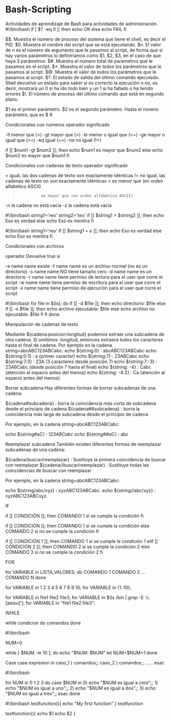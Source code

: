 # Bash-Scripting
Actividades de aprendizaje de Bash para actividades de administración.
#!/bin/bash
<command>
if [ $? -eq 0 ]; then
   echo OK
else
   echo FAIL
fi



$$. Muestra el número de proceso del sistema que tiene el shell, es decir el PID.
$0. Muestra el nombre del script que se está ejecutando.
$n. El valor de n es el número de argumento que le pasamos al script, de forma que si hay varios parámetros lo definiríamos como $1, $2, $3, en el caso de que haya 3 parámetros.
$#. Muestra el número total de parámetros que le pasamos en el script.
$*. Muestra el valor de todos los parámetros que le pasamos al script.
$@. Muestra el valor de todos los parámetros que le pasamos al script.
$?. El estado de salida del último comando ejecutado. Shell devuelve un estado para saber si es correcto la ejecución o no, es decir, mostrará un 0 si ha ido todo bien y un 1 si ha fallado o ha tenido errores
$!. El número de proceso del último comando que está en segundo plano.

$1 es el primer parámetro.
$2 es el segundo parámetro.
Hasta el noveno parámetro, que es $ 9


Condicionales con números
operador	significado

-lt			menor que (<)
-gt			mayor que (>)
-le			menor o igual que (<=)
-ge			mayor o igual que (>=)
-eq			igual (==)
-ne			no igual (!=)

if [[ $num1 -gt $num2 ]];
then
  echo $num1 es mayor que $num2
else
  echo $num2 es mayor que $num1
fi


Condicionales con cadenas de texto
operador		significado

=				igual, las dos cadenas de texto son exactamente idénticas
!=				no igual, las cadenas de texto no son exactamente idénticas
<				es menor que (en orden alfabético ASCII)
>				es mayor que (en orden alfabético ASCII)
-n				la cadena no está vacía
-z				la cadena está vacía

#!/bin/bash
string1='reo'
string2='teo'
if [[ $string1 > $string2 ]];
then
  echo Eso es verdad
else
  echo Eso es mentira
fi

#!/bin/bash
string1='reo'
if [[ $string1 = *e* ]];
then
  echo Eso es verdad
else
  echo Eso es mentira
fi

Condicionales con archivos


operador		Devuelve true si

-e name			name existe
-f name			name es un archivo normal (no es un directorio)
-s name			name NO tiene tamaño cero
-d name			name es un directorio
-r name			name tiene permiso de lectura para el user que corre el script
-w name			name tiene permiso de escritura para el user que corre el script
-x name			name tiene permiso de ejecución para el user que corre el script

#!/bin/bash
for file in $(ls);
do
  if [[ -d $file ]];
  then
    echo directorio: $file
  else
    if [[ -x $file ]];
    then
      echo archivo ejecutable: $file
    else
      echo archivo no ejecutable: $file
    fi
  fi
done

Manipulación de cadenas de texto

Mediante ${cadena:posicion:longitud} podemos extraer una subcadena de otra cadena. Si omitimos :longitud, entonces extraerá todos los caracteres hasta el final de cadena.
Por ejemplo en la cadena string=abcABC123ABCabc:
echo ${string:0} : abcABC123ABCabc
echo ${string:0:1} : a (primer caracter)
echo ${string:7} : 23ABCabc
echo ${string:7:3} : 23A (3 caracteres desde posición 7)
echo ${string:7:-3} : 23ABCabc (desde posición 7 hasta el final)
echo ${string: -4} : Cabc (atención al espacio antes del menos)
echo ${string: -4:2} : Ca (atención al espacio antes del menos)

Borrar subcadena
Hay diferentes formas de borrar subcadenas de una cadena:

${cadena#subcadena} : borra la coincidencia más corta de subcadena desde el principio de cadena
${cadena##subcadena} : borra la coincidencia más larga de subcadena desde el principio de cadena

Por ejemplo, en la cadena string=abcABC123ABCabc:

echo ${string#a*C} : 123ABCabc
echo ${string##a*C} : abc

Reemplazar subcadena
También existen diferentes formas de reemplazar subcadenas de una cadena:

${cadena/buscar/reemplazar} : Sustituye la primera coincidencia de buscar con reemplazar
${cadena//buscar/reemplazar} : Sustituye todas las coincidencias de buscar con reemplazar

Por ejemplo, en la cadena string=abcABC123ABCabc:

echo ${string/abc/xyz} : xyzABC123ABCabc.
echo ${string//abc/xyz} : xyzABC123ABCxyz.

IF

if [[ CONDICIÓN ]];
then
  COMANDO 1 si se cumple la condición
fi

if [[ CONDICIÓN ]];
then
  COMANDO 1 si se cumple la condición
else
  COMANDO 2 si no se cumple la condición
fi

if [[ CONDICIÓN 1 ]];
then
  COMANDO 1 si se cumple la condición 1
elif [[ CONDICIÓN 2 ]];
then
  COMANDO 2 si se cumple la condición 2
else
  COMANDO 3 si no se cumple la condición 2
fi


FOR

for VARIABLE in LISTA_VALORES;
do
    COMANDO 1
    COMANDO 2
    ...
    COMANDO N
done

for VARIABLE in 1 2 3 4 5 6 7 8 9 10;
for VARIABLE in {1..10};

for VARIABLE in file1 file2 file3;
for VARIABLE in $(ls /bin | grep -E 'c.[aeiou]');
for VARIABLE in "file1 file2 file3";

WHILE

while condicion
do
  comandos
done

#!/bin/bash

NUM=0

while [ $NUM -le 10 ]; do
    echo "\$NUM: $NUM"
    let NUM=$NUM+1
done

Case
case expresion in
     caso_1 )
        comandos;;
     caso_2 ) 
	comandos;;
     ......
esac  

#!/bin/bash

for NUM in 0 1 2 3
do
  case $NUM in
      0)
	  echo "\$NUM es igual a cero";;
      1)
	  echo "\$NUM es igual a uno";;
      2)
	  echo "\$NUM es igual a dos";;
      3)
	  echo "\$NUM es igual a tres";;
  esac
done

#!/bin/bash
testfunction(){
   echo "My first function"
}
testfunction

testfunction(){
   echo $1
   echo $2
}



